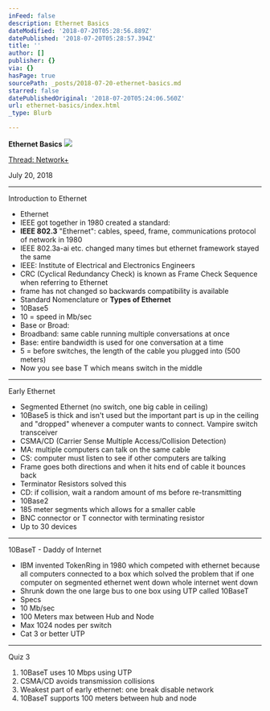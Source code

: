 ```yaml
---
inFeed: false
description: Ethernet Basics
dateModified: '2018-07-20T05:28:56.889Z'
datePublished: '2018-07-20T05:28:57.394Z'
title: ''
author: []
publisher: {}
via: {}
hasPage: true
sourcePath: _posts/2018-07-20-ethernet-basics.md
starred: false
datePublishedOriginal: '2018-07-20T05:24:06.560Z'
url: ethernet-basics/index.html
_type: Blurb

---
```

**Ethernet Basics**
![](https://the-grid-user-content.s3-us-west-2.amazonaws.com/03469e00-52c5-42c5-994d-3090058706fc.jpg)

[Thread: Network+][0]

July 20, 2018

---

Introduction to Ethernet

* Ethernet
* IEEE got together in 1980 created a standard:
* **IEEE 802.3** "Ethernet": cables, speed, frame, communications protocol of network in 1980
* IEEE 802.3a-ai etc. changed many times but ethernet framework stayed the same
* IEEE: Institute of Electrical and Electronics Engineers
* CRC (Cyclical Redundancy Check) is known as Frame Check Sequence when referring to Ethernet
* frame has not changed so backwards compatibility is available
* Standard Nomenclature or **Types of Ethernet**
* 10Base5
* 10 = speed in Mb/sec
* Base or Broad:
* Broadband: same cable running multiple conversations at once
* Base: entire bandwidth is used for one conversation at a time
* 5 = before switches, the length of the cable you plugged into (500 meters)
* Now you see base T which means switch in the middle

---

Early Ethernet

* Segmented Ethernet (no switch, one big cable in ceiling)
* 10Base5 is thick and isn't used but the important part is up in the ceiling and "dropped" whenever a computer wants to connect. Vampire switch transceiver
* CSMA/CD (Carrier Sense Multiple Access/Collision Detection)
* MA: multiple computers can talk on the same cable
* CS: computer must listen to see if other computers are talking
* Frame goes both directions and when it hits end of cable it bounces back
* Terminator Resistors solved this
* CD: if collision, wait a random amount of ms before re-transmitting
* 10Base2
* 185 meter segments which allows for a smaller cable
* BNC connector or T connector with terminating resistor
* Up to 30 devices

---

10BaseT - Daddy of Internet

* IBM invented TokenRing in 1980 which competed with ethernet because all computers connected to a box which solved the problem that if one computer on segmented ethernet went down whole internet went down
* Shrunk down the one large bus to one box using UTP called 10BaseT
* Specs
* 10 Mb/sec
* 100 Meters max between Hub and Node
* Max 1024 nodes per switch
* Cat 3 or better UTP

---

Quiz 3

1. 10BaseT uses 10 Mbps using UTP
2. CSMA/CD avoids transmission collisions
3. Weakest part of early ethernet: one break disable network
4. 10BaseT supports 100 meters between hub and node

[0]: http://ryanroe.io/thread-network/